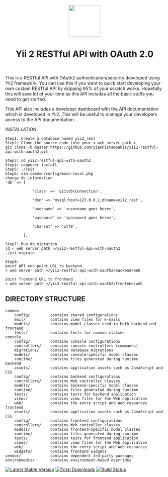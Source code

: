 <p align="center">
    <a href="https://github.com/yiisoft" target="_blank">
        <img src="https://avatars0.githubusercontent.com/u/993323" height="100px">
    </a>
    <h1 align="center">Yii 2 RESTful API with OAuth 2.0 </h1>
    <br>
</p>

This is a RESTful API with OAuth2 authentication/security developed using Yii2 framework.
You can use this if you want to quick start developing your own custom RESTful API by skipping 95% of your scratch works.
Hopefully this will save lot of your time as this API includes all the basic stuffs you need to get started.

This API also includes a developer dashboard with the API documentation which is developed in Yii2. This will be useful to manage your developers access to the API documentation.

INSTALLATION

```
Step1: Create a database named yii2_rest
Step2: Clone the source code into your < web server path >
git clone -b master https://github.com/yiannistampakis/yii2-restful-api-with-oauth2.git

Step3: cd yii2-restful-api-with-oauth2
Step4: composer install
Step5: ./init
Step6: vim common/config/main-local.php
change db information
'db' => [

            'class' => 'yii\db\Connection',

            'dsn' => 'mysql:host=127.0.0.1;dbname=yii2_rest',

            'username' => '<username goes here>',

            'password' => '<password goes here>',

            'charset' => 'utf8',

        ],

Step7: Run db migration
cd < web server path >/yii2-restful-api-with-oauth2
./yii migrate

Step8:
point API end point URL to backend
< web server path >/yii2-restful-api-with-oauth2/backend/web

point frontend URL to frontend
< web server path >/yii2-restful-api-with-oauth2/frontend/web
```

## DIRECTORY STRUCTURE

```
common
    config/         contains shared configurations
    mail/           contains view files for e-mails
    models/         contains model classes used in both backend and frontend
    tests/          contains tests for common classes
console
    config/         contains console configurations
    controllers/    contains console controllers (commands)
    migrations/     contains database migrations
    models/         contains console-specific model classes
    runtime/        contains files generated during runtime
backend
    assets/         contains application assets such as JavaScript and CSS
    config/         contains backend configurations
    controllers/    contains Web controller classes
    models/         contains backend-specific model classes
    runtime/        contains files generated during runtime
    tests/          contains tests for backend application
    views/          contains view files for the Web application
    web/            contains the entry script and Web resources
frontend
    assets/         contains application assets such as JavaScript and CSS
    config/         contains frontend configurations
    controllers/    contains Web controller classes
    models/         contains frontend-specific model classes
    runtime/        contains files generated during runtime
    tests/          contains tests for frontend application
    views/          contains view files for the Web application
    web/            contains the entry script and Web resources
    widgets/        contains frontend widgets
vendor/             contains dependent 3rd-party packages
environments/       contains environment-based overrides
```

[![Latest Stable Version](https://poser.pugx.org/yiisoft/yii2-app-advanced/v/stable.png)](https://packagist.org/packages/yiisoft/yii2-app-advanced)
[![Total Downloads](https://poser.pugx.org/yiisoft/yii2-app-advanced/downloads.png)](https://packagist.org/packages/yiisoft/yii2-app-advanced)
[![Build Status](https://travis-ci.org/yiisoft/yii2-app-advanced.svg?branch=master)](https://travis-ci.org/yiisoft/yii2-app-advanced)

```

```
